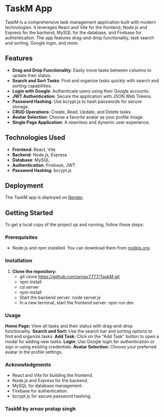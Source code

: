 # TaskM App

TaskM is a comprehensive task management application built with modern technologies. It leverages React and Vite for the frontend, Node.js and Express for the backend, MySQL for the database, and Firebase for authentication. The app features drag-and-drop functionality, task search and sorting, Google login, and more.

## Features
- **Drag and Drop Functionality**: Easily move tasks between columns to update their status.
- **Search and Sort Tasks**: Find and organize tasks quickly with search and sorting capabilities.
- **Login with Google**: Authenticate users using their Google accounts.
- **JWT Authentication**: Secure the application with JSON Web Tokens.
- **Password Hashing**: Use bcrypt.js to hash passwords for secure storage.
- **CRUD Operations**: Create, Read, Update, and Delete tasks.
- **Avatar Selection**: Choose a favorite avatar as your profile image.
- **Single Page Application**: A seamless and dynamic user experience.

## Technologies Used
- **Frontend**: React, Vite
- **Backend**: Node.js, Express
- **Database**: MySQL
- **Authentication**: Firebase, JWT
- **Password Hashing**: bcrypt.js

## Deployment
The TaskM app is deployed on [Render](https://render.com/).

## Getting Started

To get a local copy of the project up and running, follow these steps:

### Prerequisites
- Node.js and npm installed. You can download them from [nodejs.org](https://nodejs.org/).

### Installation
1. **Clone the repository:**
   - git clone https://github.com/arnav7777/TaskM.git
   - npm install
   - cd server
   - npm install
   - Start the backend server: node server.js
   - In a new terminal, start the frontend server: npm run dev

### Usage
**Home Page:** View all tasks and their status with drag-and-drop functionality.
**Search and Sort:** Use the search bar and sorting options to find and organize tasks.
**Add Task:** Click on the "Add Task" button to open a modal for adding new tasks.
**Login:** Use Google login for authentication or sign in using existing credentials.
**Avatar Selection:** Choose your preferred avatar in the profile settings.

### Acknowledgments
- React and Vite for building the frontend.
- Node.js and Express for the backend.
- MySQL for database management.
- Firebase for authentication.
- bcrypt.js for secure password hashing.

### TaskM by arnav pratap singh
